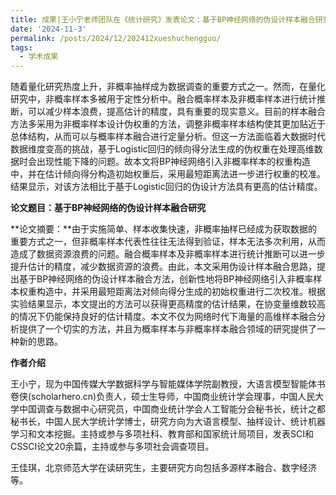 ```yaml
---
title: 成果|王小宁老师团队在《统计研究》发表论文：基于BP神经网络的伪设计样本融合研究
date: '2024-11-3'
permalink: /posts/2024/12/202412xueshuchengguo/
tags:
  - 学术成果
---
```



随着量化研究热度上升，非概率抽样成为数据调查的重要方式之一。然而，在量化研究中，非概率样本多被用于定性分析中。融合概率样本及非概率样本进行统计推断，可以减少样本浪费，提高估计的精度，具有重要的现实意义。目前的样本融合方法多采用为非概率样本设计伪权重的方法，调整非概率样本结构使其更加贴近于总体结构，从而可以与概率样本融合进行定量分析。但这一方法面临着大数据时代数据维度变高的挑战，基于Logistic回归的倾向得分法生成的伪权重在处理高维数据时会出现性能下降的问题。故本文将BP神经网络引入非概率样本的权重构造中，并在估计倾向得分构造初始权重后，采用最短距离法进一步进行权重的校准。结果显示，对该方法相比于基于Logistic回归的伪设计方法具有更高的估计精度。

**论文题目：基于BP神经网络的伪设计样本融合研究**

**论文摘要：**由于实施简单、样本收集快速，非概率抽样已经成为获取数据的重要方式之一，但非概率样本代表性往往无法得到验证，样本无法多次利用，从而造成了数据资源浪费的问题。融合概率样本及非概率样本进行统计推断可以进一步提升估计的精度，减少数据资源的浪费。由此，本文采用伪设计样本融合思路，提出基于BP神经网络的伪设计样本融合方法，创新性地将BP神经网络引入非概率样本权重构造中，并采用最短距离法对倾向得分生成的初始权重进行二次校准。根据实验结果显示，本文提出的方法可以获得更高精度的估计结果，在协变量维数较高的情况下仍能保持良好的估计精度。本文不仅为网络时代下海量的高维样本融合分析提供了一个切实的方法，并且为概率样本与非概率样本融合领域的研究提供了一种新的思路。


**作者介绍**

王小宁，现为中国传媒大学数据科学与智能媒体学院副教授，大语言模型智能体书卷侠(scholarhero.cn)负责人，硕士生导师，中国商业统计学会理事，中国人民大学中国调查与数据中心研究员，中国商业统计学会人工智能分会秘书长，统计之都秘书长，中国人民大学统计学博士，研究方向为大语言模型、抽样设计、统计机器学习和文本挖掘。主持或参与多项社科、教育部和国家统计局项目，发表SCI和CSSCI论文20余篇，主持或参与多项社会调查项目。

王佳琪，北京师范大学在读研究生，主要研究方向包括多源样本融合、数字经济等。



